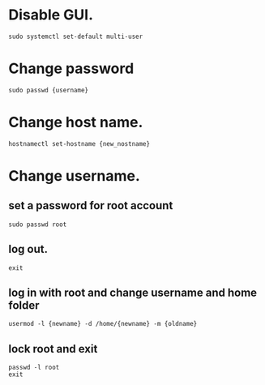 # Disable GUI.
```
sudo systemctl set-default multi-user
```

# Change password
```
sudo passwd {username}
```

# Change host name.
```
hostnamectl set-hostname {new_nostname}
```

# Change username.
## set a password for root account
```
sudo passwd root
```
## log out.
```
exit
```
## log in with root and change username and home folder
```
usermod -l {newname} -d /home/{newname} -m {oldname}
```
## lock root and exit
```
passwd -l root
exit
```
